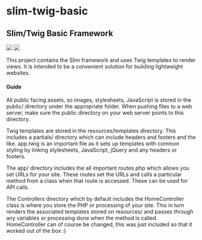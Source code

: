 # slim-twig-basic
<h2>Slim/Twig Basic Framework</h2>
<img src="https://scrutinizer-ci.com/g/Bubblehead333/slim-twig-basic/badges/build.png?b=master">
<img src="https://scrutinizer-ci.com/g/Bubblehead333/slim-twig-basic/badges/code-intelligence.svg?b=master">

This project contains the Slim framework and uses Twig templates to render views.
It is intended to be a convenient solution for building lightweight websites.

<h4>Guide</h4>

All public facing assets, so images, stylesheets, JavaScript is stored in the
public/ directory under the appropriate folder.
When pushing files to a web server, make sure the public directory on your web
server points to this directory.

Twig templates are stored in the resources/templates directory. This includes a
partials/ directory which can include headers and footers and the like. app.twig
is an important file as it sets up templates with common styling by linking
stylesheets, JavaScript, jQuery and any headers or footers.

The app/ directory includes the all important routes.php which allows you set
URLs for your site. These routes set the URLs and calls a particular method from
a class when that route is accessed. These can be used for API calls.

The Controllers directory which by default includes the HomeController class is
where you store the PHP or processing of your site. This in turn renders the
associated templates stored on resources/ and passes through any variables or
processing done when the method is called. HomeController can of course be
changed, this was just included so that it worked out of the box :)
